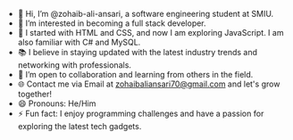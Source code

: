 - 👋 Hi, I’m @zohaib-ali-ansari, a software engineering student at SMIU.
- 👀 I’m interested in becoming a full stack developer.
- 🌱 I started with HTML and CSS, and now I am exploring JavaScript. I am also familiar with C# and MySQL.
-	📚 I believe in staying updated with the latest industry trends and networking with professionals.
-	🤝 I’m open to collaboration and learning from others in the field.
-	🌐 Contact me via Email at zohaibaliansari70@gmail.com and let's grow together!
-	😄 Pronouns: He/Him
-	⚡ Fun fact: I enjoy programming challenges and have a passion for exploring the latest tech gadgets.

<!--
**zohaib-ali-ansari/zohaib-ali-ansari** is a ✨ _special_ ✨ repository because its `README.md` (this file) appears on your GitHub profile.

Here are some ideas to get you started:

- 🔭 I’m currently working on ...
- 🌱 I’m currently learning ...
- 👯 I’m looking to collaborate on ...
- 🤔 I’m looking for help with ...
- 💬 Ask me about ...
- 📫 How to reach me: ...
- 😄 Pronouns: ...
- ⚡ Fun fact: ...
-->
